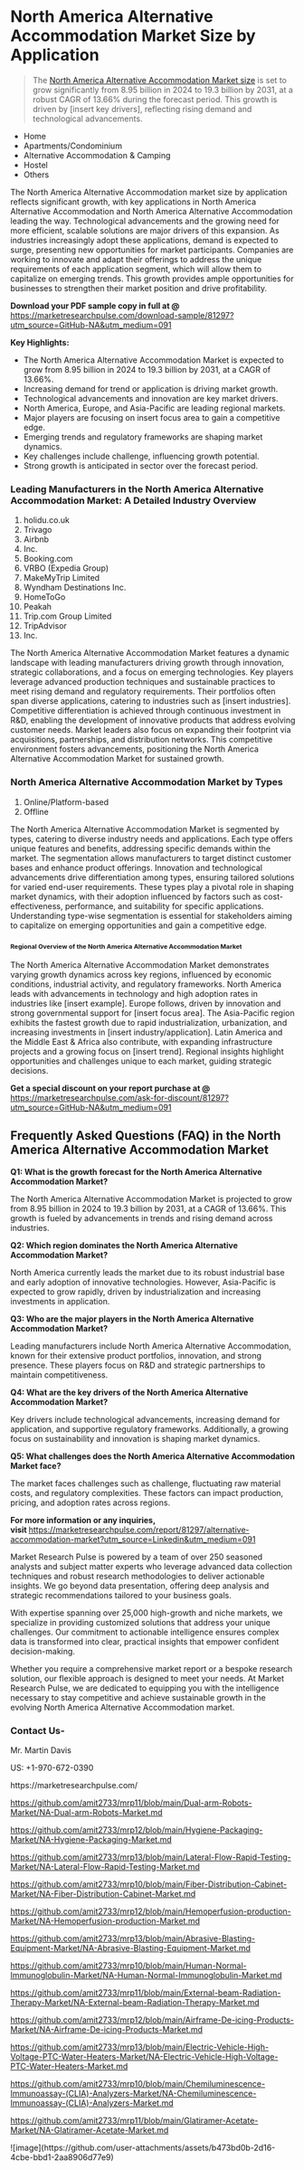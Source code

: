 <h1>North America Alternative Accommodation Market&nbsp;Size by Application</h1><blockquote><p>The <a href="https://marketresearchpulse.com/download-sample/81297?utm_source=GitHub-NA&amp;utm_medium=091">North America Alternative Accommodation Market size</a> is set to grow significantly from 8.95 billion in 2024 to 19.3 billion by 2031, at a robust CAGR of 13.66% during the forecast period. This growth is driven by [insert key drivers], reflecting rising demand and technological advancements.</p></blockquote><ul><li>Home<li> Apartments/Condominium<li> Alternative Accommodation & Camping<li> Hostel<li> Others</li></ul><p>The North America Alternative Accommodation market size by application reflects significant growth, with key applications in North America Alternative Accommodation and North America Alternative Accommodation leading the way. Technological advancements and the growing need for more efficient, scalable solutions are major drivers of this expansion. As industries increasingly adopt these applications, demand is expected to surge, presenting new opportunities for market participants. Companies are working to innovate and adapt their offerings to address the unique requirements of each application segment, which will allow them to capitalize on emerging trends. This growth provides ample opportunities for businesses to strengthen their market position and drive profitability.</p><p><strong>Download your PDF sample copy in full at @ </strong><a href="https://marketresearchpulse.com/download-sample/81297?utm_source=GitHub-NA&amp;utm_medium=091">https://marketresearchpulse.com/download-sample/81297?utm_source=GitHub-NA&amp;utm_medium=091</a></p><p><strong>Key Highlights: </strong></p><ul><li>The North America Alternative Accommodation Market is expected to grow from 8.95 billion in 2024 to 19.3 billion by 2031, at a CAGR of 13.66%.</li><li>Increasing demand for trend or application is driving market growth.</li><li>Technological advancements and innovation are key market drivers.</li><li>North America, Europe, and Asia-Pacific are leading regional markets.</li><li>Major players are focusing on insert focus area to gain a competitive edge.</li><li>Emerging trends and regulatory frameworks are shaping market dynamics.</li><li>Key challenges include challenge, influencing growth potential.</li><li>Strong growth is anticipated in sector over the forecast period.</li></ul><h3>Leading Manufacturers in the North America Alternative Accommodation Market: A Detailed Industry Overview</h3><ol><li>holidu.co.uk</li><li>Trivago</li><li>Airbnb</li><li>Inc.</li><li>Booking.com</li><li>VRBO (Expedia Group)</li><li>MakeMyTrip Limited</li><li>Wyndham Destinations Inc.</li><li>HomeToGo</li><li>Peakah</li><li>Trip.com Group Limited</li><li>TripAdvisor</li><li>Inc.</li></ol><div class="flex max-w-full flex-col flex-grow"><div class="min-h-8 text-message flex w-full flex-col items-end gap-2 whitespace-normal break-words [.text-message+&amp;]:mt-5" dir="auto" data-message-author-role="assistant" data-message-id="fd8432e4-4910-450d-b182-61b7bfb0a01f" data-message-model-slug="gpt-4o"><div class="flex w-full flex-col gap-1 empty:hidden first:pt-[3px]"><div class="markdown prose w-full break-words dark:prose-invert light"><p>The North America Alternative Accommodation Market features a dynamic landscape with leading manufacturers driving growth through innovation, strategic collaborations, and a focus on emerging technologies. Key players leverage advanced production techniques and sustainable practices to meet rising demand and regulatory requirements. Their portfolios often span diverse applications, catering to industries such as [insert industries]. Competitive differentiation is achieved through continuous investment in R&amp;D, enabling the development of innovative products that address evolving customer needs. Market leaders also focus on expanding their footprint via acquisitions, partnerships, and distribution networks. This competitive environment fosters advancements, positioning the North America Alternative Accommodation Market for sustained growth.</p></div></div></div></div><h3>North America Alternative Accommodation Market by Types</h3><ol><li>Online/Platform-based<li> Offline</li></ol><div class="flex max-w-full flex-col flex-grow"><div class="min-h-8 text-message flex w-full flex-col items-end gap-2 whitespace-normal break-words [.text-message+&amp;]:mt-5" dir="auto" data-message-author-role="assistant" data-message-id="084470be-0bb7-4664-bddf-5156b4f41249" data-message-model-slug="gpt-4o-mini"><div class="flex w-full flex-col gap-1 empty:hidden first:pt-[3px]"><div class="markdown prose w-full break-words dark:prose-invert light"><p>The North America Alternative Accommodation Market is segmented by types, catering to diverse industry needs and applications. Each type offers unique features and benefits, addressing specific demands within the market. The segmentation allows manufacturers to target distinct customer bases and enhance product offerings. Innovation and technological advancements drive differentiation among types, ensuring tailored solutions for varied end-user requirements. These types play a pivotal role in shaping market dynamics, with their adoption influenced by factors such as cost-effectiveness, performance, and suitability for specific applications. Understanding type-wise segmentation is essential for stakeholders aiming to capitalize on emerging opportunities and gain a competitive edge.</p></div></div></div></div><h3><span style="font-size: 11px;">Regional Overview of the North America Alternative Accommodation Market</span></h3><div class="flex max-w-full flex-col flex-grow"><div class="min-h-8 text-message flex w-full flex-col items-end gap-2 whitespace-normal break-words [.text-message+&amp;]:mt-5" dir="auto" data-message-author-role="assistant" data-message-id="e9038762-ce64-4e30-91c9-9bd413514231" data-message-model-slug="gpt-4o-mini"><div class="flex w-full flex-col gap-1 empty:hidden first:pt-[3px]"><div class="markdown prose w-full break-words dark:prose-invert light"><p>The North America Alternative Accommodation Market demonstrates varying growth dynamics across key regions, influenced by economic conditions, industrial activity, and regulatory frameworks. North America leads with advancements in technology and high adoption rates in industries like [insert example]. Europe follows, driven by innovation and strong governmental support for [insert focus area]. The Asia-Pacific region exhibits the fastest growth due to rapid industrialization, urbanization, and increasing investments in [insert industry/application]. Latin America and the Middle East &amp; Africa also contribute, with expanding infrastructure projects and a growing focus on [insert trend]. Regional insights highlight opportunities and challenges unique to each market, guiding strategic decisions.</p></div></div></div></div><p><strong>Get a special discount on your report purchase at @ </strong><a href="https://marketresearchpulse.com/ask-for-discount/81297?utm_source=GitHub-NA&amp;utm_medium=091">https://marketresearchpulse.com/ask-for-discount/81297?utm_source=GitHub-NA&amp;utm_medium=091</a></p><h2>Frequently Asked Questions (FAQ) in the North America Alternative Accommodation Market</h2><p><strong>Q1: What is the growth forecast for the North America Alternative Accommodation Market?</strong></p><p>The North America Alternative Accommodation Market is projected to grow from 8.95 billion in 2024 to 19.3 billion by 2031, at a CAGR of 13.66%. This growth is fueled by advancements in trends and rising demand across industries.</p><p><strong>Q2: Which region dominates the North America Alternative Accommodation Market?</strong></p><p>North America currently leads the market due to its robust industrial base and early adoption of innovative technologies. However, Asia-Pacific is expected to grow rapidly, driven by industrialization and increasing investments in application.</p><p><strong>Q3: Who are the major players in the North America Alternative Accommodation Market?</strong></p><p>Leading manufacturers include North America Alternative Accommodation, known for their extensive product portfolios, innovation, and strong presence. These players focus on R&amp;D and strategic partnerships to maintain competitiveness.</p><p><strong>Q4: What are the key drivers of the North America Alternative Accommodation Market?</strong></p><p>Key drivers include technological advancements, increasing demand for application, and supportive regulatory frameworks. Additionally, a growing focus on sustainability and innovation is shaping market dynamics.</p><p><strong>Q5: What challenges does the North America Alternative Accommodation Market face?</strong></p><p>The market faces challenges such as challenge, fluctuating raw material costs, and regulatory complexities. These factors can impact production, pricing, and adoption rates across regions.</p><p><strong>For more information or any inquiries, visit&nbsp;</strong><a href="https://marketresearchpulse.com/report/81297/alternative-accommodation-market?utm_source=Linkedin&utm_medium=091">https://marketresearchpulse.com/report/81297/alternative-accommodation-market?utm_source=Linkedin&utm_medium=091</a></p><p>Market Research Pulse is powered by a team of over 250 seasoned analysts and subject matter experts who leverage advanced data collection techniques and robust research methodologies to deliver actionable insights. We go beyond data presentation, offering deep analysis and strategic recommendations tailored to your business goals.</p><p>With expertise spanning over 25,000 high-growth and niche markets, we specialize in providing customized solutions that address your unique challenges. Our commitment to actionable intelligence ensures complex data is transformed into clear, practical insights that empower confident decision-making.</p><p>Whether you require a comprehensive market report or a bespoke research solution, our flexible approach is designed to meet your needs. At Market Research Pulse, we are dedicated to equipping you with the intelligence necessary to stay competitive and achieve sustainable growth in the evolving North America Alternative Accommodation market.</p><h3><strong>Contact Us-</strong></h3><p>Mr. Martin Davis</p><p>US: +1-970-672-0390</p><p>https://marketresearchpulse.com/</p><p><a href="https://github.com/amit2733/mrp11/blob/main/Dual-arm-Robots-Market/NA-Dual-arm-Robots-Market.md">https://github.com/amit2733/mrp11/blob/main/Dual-arm-Robots-Market/NA-Dual-arm-Robots-Market.md</a></p><p><a href="https://github.com/amit2733/mrp12/blob/main/Hygiene-Packaging-Market/NA-Hygiene-Packaging-Market.md">https://github.com/amit2733/mrp12/blob/main/Hygiene-Packaging-Market/NA-Hygiene-Packaging-Market.md</a></p><p><a href="https://github.com/amit2733/mrp13/blob/main/Lateral-Flow-Rapid-Testing-Market/NA-Lateral-Flow-Rapid-Testing-Market.md">https://github.com/amit2733/mrp13/blob/main/Lateral-Flow-Rapid-Testing-Market/NA-Lateral-Flow-Rapid-Testing-Market.md</a></p><p><a href="https://github.com/amit2733/mrp10/blob/main/Fiber-Distribution-Cabinet-Market/NA-Fiber-Distribution-Cabinet-Market.md">https://github.com/amit2733/mrp10/blob/main/Fiber-Distribution-Cabinet-Market/NA-Fiber-Distribution-Cabinet-Market.md</a></p><p><a href="https://github.com/amit2733/mrp12/blob/main/Hemoperfusion-production-Market/NA-Hemoperfusion-production-Market.md">https://github.com/amit2733/mrp12/blob/main/Hemoperfusion-production-Market/NA-Hemoperfusion-production-Market.md</a></p><p><a href="https://github.com/amit2733/mrp13/blob/main/Abrasive-Blasting-Equipment-Market/NA-Abrasive-Blasting-Equipment-Market.md">https://github.com/amit2733/mrp13/blob/main/Abrasive-Blasting-Equipment-Market/NA-Abrasive-Blasting-Equipment-Market.md</a></p><p><a href="https://github.com/amit2733/mrp10/blob/main/Human-Normal-Immunoglobulin-Market/NA-Human-Normal-Immunoglobulin-Market.md">https://github.com/amit2733/mrp10/blob/main/Human-Normal-Immunoglobulin-Market/NA-Human-Normal-Immunoglobulin-Market.md</a></p><p><a href="https://github.com/amit2733/mrp11/blob/main/External-beam-Radiation-Therapy-Market/NA-External-beam-Radiation-Therapy-Market.md">https://github.com/amit2733/mrp11/blob/main/External-beam-Radiation-Therapy-Market/NA-External-beam-Radiation-Therapy-Market.md</a></p><p><a href="https://github.com/amit2733/mrp12/blob/main/Airframe-De-icing-Products-Market/NA-Airframe-De-icing-Products-Market.md">https://github.com/amit2733/mrp12/blob/main/Airframe-De-icing-Products-Market/NA-Airframe-De-icing-Products-Market.md</a></p><p><a href="https://github.com/amit2733/mrp13/blob/main/Electric-Vehicle-High-Voltage-PTC-Water-Heaters-Market/NA-Electric-Vehicle-High-Voltage-PTC-Water-Heaters-Market.md">https://github.com/amit2733/mrp13/blob/main/Electric-Vehicle-High-Voltage-PTC-Water-Heaters-Market/NA-Electric-Vehicle-High-Voltage-PTC-Water-Heaters-Market.md</a></p><p><a href="https://github.com/amit2733/mrp10/blob/main/Chemiluminescence-Immunoassay-(CLIA)-Analyzers-Market/NA-Chemiluminescence-Immunoassay-(CLIA)-Analyzers-Market.md">https://github.com/amit2733/mrp10/blob/main/Chemiluminescence-Immunoassay-(CLIA)-Analyzers-Market/NA-Chemiluminescence-Immunoassay-(CLIA)-Analyzers-Market.md</a></p><p><a href="https://github.com/amit2733/mrp11/blob/main/Glatiramer-Acetate-Market/NA-Glatiramer-Acetate-Market.md">https://github.com/amit2733/mrp11/blob/main/Glatiramer-Acetate-Market/NA-Glatiramer-Acetate-Market.md</a></p>
![image](https://github.com/user-attachments/assets/b473bd0b-2d16-4cbe-bbd1-2aa8906d77e9)
